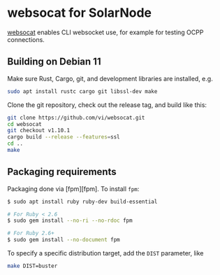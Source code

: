 # websocat for SolarNode

[websocat](https://github.com/vi/websocat) enables CLI websocket use, for example for
testing OCPP connections.

## Building on Debian 11

Make sure Rust, Cargo, git, and development libraries are installed, e.g.

```sh
sudo apt install rustc cargo git libssl-dev make
```

Clone the git repository, check out the release tag, and build like this:

```sh
git clone https://github.com/vi/websocat.git
cd websocat
git checkout v1.10.1
cargo build --release --features=ssl
cd ..
make
```

## Packaging requirements

Packaging done via [fpm][fpm]. To install `fpm`:

```sh
$ sudo apt install ruby ruby-dev build-essential

# For Ruby < 2.6
$ sudo gem install --no-ri --no-rdoc fpm

# For Ruby 2.6+
$ sudo gem install --no-document fpm
```

To specify a specific distribution target, add the `DIST` parameter, like

```sh
make DIST=buster
```
